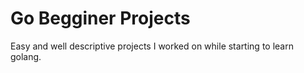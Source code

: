 # Go Begginer Projects
Easy and well descriptive projects I worked on while starting to learn golang.
